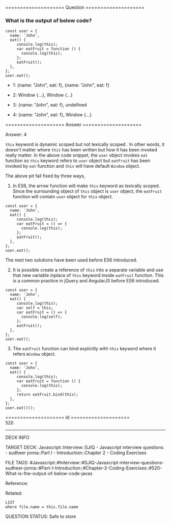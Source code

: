 ==================== Question ====================  

### What is the output of below code?

<!-- codeblock-start -->
<pre><code class="hljs language-javascript"><span class="hljs-keyword">const</span> user = {
  <span class="hljs-attr">name</span>: <span class="hljs-string">'John'</span>,
  <span class="hljs-title function_">eat</span>(<span class="hljs-params"></span>) {
     <span class="hljs-variable language_">console</span>.<span class="hljs-title function_">log</span>(<span class="hljs-variable language_">this</span>);
     <span class="hljs-keyword">var</span> eatFruit = <span class="hljs-keyword">function</span> (<span class="hljs-params"></span>) {
       <span class="hljs-variable language_">console</span>.<span class="hljs-title function_">log</span>(<span class="hljs-variable language_">this</span>);
     };
     <span class="hljs-title function_">eatFruit</span>();
  },
};
user.<span class="hljs-title function_">eat</span>();
</code></pre>
<!-- codeblock-end -->

- 1: {name: "John", eat: f}, {name: "John", eat: f}

- 2: Window {...}, Window {...}

- 3: {name: "John", eat: f}, undefined

- 4: {name: "John", eat: f}, Window {...}  

==================== Answer ====================  

Answer: 4

`this` keyword is dynamic scoped but not lexically scoped . In other words, it doesn't matter where `this` has been written but how it has been invoked really matter. In the above code snippet, the `user` object invokes `eat` function so `this` keyword refers to `user` object but `eatFruit` has been invoked by `eat` function and `this` will have default `Window` object.

The above pit fall fixed by three ways,

1. In ES6, the arrow function will make `this` keyword as lexically scoped. Since the surrounding object of `this` object is `user` object, the `eatFruit` function will contain `user` object for `this` object.

<!-- codeblock-start -->
<pre><code class="hljs language-javascript"><span class="hljs-keyword">const</span> user = {
  <span class="hljs-attr">name</span>: <span class="hljs-string">'John'</span>,
  <span class="hljs-title function_">eat</span>(<span class="hljs-params"></span>) {
     <span class="hljs-variable language_">console</span>.<span class="hljs-title function_">log</span>(<span class="hljs-variable language_">this</span>);
     <span class="hljs-keyword">var</span> <span class="hljs-title function_">eatFruit</span> = (<span class="hljs-params"></span>) => {
       <span class="hljs-variable language_">console</span>.<span class="hljs-title function_">log</span>(<span class="hljs-variable language_">this</span>);
     };
     <span class="hljs-title function_">eatFruit</span>();
  },
};
user.<span class="hljs-title function_">eat</span>();
</code></pre>
<!-- codeblock-end -->

The next two solutions have been used before ES6 introduced.

2.  It is possible create a reference of `this` into a separate variable and use that new variable inplace of `this` keyword inside `eatFruit` function. This is a common practice in jQuery and AngularJS before ES6 introduced.

<!-- codeblock-start -->
<pre><code class="hljs language-javascript"><span class="hljs-keyword">const</span> user = {
  <span class="hljs-attr">name</span>: <span class="hljs-string">'John'</span>,
  <span class="hljs-title function_">eat</span>(<span class="hljs-params"></span>) {
     <span class="hljs-variable language_">console</span>.<span class="hljs-title function_">log</span>(<span class="hljs-variable language_">this</span>);
     <span class="hljs-keyword">var</span> self = <span class="hljs-variable language_">this</span>;
     <span class="hljs-keyword">var</span> <span class="hljs-title function_">eatFruit</span> = (<span class="hljs-params"></span>) => {
       <span class="hljs-variable language_">console</span>.<span class="hljs-title function_">log</span>(self);
     };
     <span class="hljs-title function_">eatFruit</span>();
  },
};
user.<span class="hljs-title function_">eat</span>();
</code></pre>
<!-- codeblock-end -->

3. The `eatFruit` function can bind explicitly with `this` keyword where it refers `Window` object.

<!-- codeblock-start -->
<pre><code class="hljs language-javascript"><span class="hljs-keyword">const</span> user = {
  <span class="hljs-attr">name</span>: <span class="hljs-string">'John'</span>,
  <span class="hljs-title function_">eat</span>(<span class="hljs-params"></span>) {
     <span class="hljs-variable language_">console</span>.<span class="hljs-title function_">log</span>(<span class="hljs-variable language_">this</span>);
     <span class="hljs-keyword">var</span> eatFruit = <span class="hljs-keyword">function</span> (<span class="hljs-params"></span>) {
       <span class="hljs-variable language_">console</span>.<span class="hljs-title function_">log</span>(<span class="hljs-variable language_">this</span>);
     };
     <span class="hljs-keyword">return</span> eatFruit.<span class="hljs-title function_">bind</span>(<span class="hljs-variable language_">this</span>);
  },
};
user.<span class="hljs-title function_">eat</span>()();
</code></pre>
<!-- codeblock-end -->

==================== Id ====================  
520

---

DECK INFO

TARGET DECK: Javascript::Interview::SJIQ - Javascript interview questions - sudheer jonna::Part I - Introduction::Chapter 2 - Coding Exercises

FILE TAGS: #Javascript::#Interview::#SJIQ-Javascript-interview-questions-sudheer-jonna::#Part-I-Introduction::#Chapter-2-Coding-Exercises::#520-What-is-the-output-of-below-code-javas

Reference:

Related:

```dataview
LIST
where file.name = this.file.name
```

QUESTION STATUS: Safe to store
